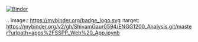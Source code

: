 
[![Binder](https://mybinder.org/badge_logo.svg)](https://mybinder.org/v2/gh/ShivamGaur0594/ENGG1200_Analysis.git/master?urlpath=apps%2FSSPP_Web%20_App.ipynb)

.. image:: https://mybinder.org/badge_logo.svg :target: https://mybinder.org/v2/gh/ShivamGaur0594/ENGG1200_Analysis.git/master?urlpath=apps%2FSSPP_Web%20_App.ipynb
